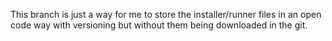 This branch is just a way for me to store the installer/runner files in an open code way with versioning but without them being downloaded in the git.
